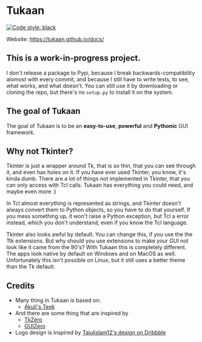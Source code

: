 # Tukaan
[![Code style: black](https://img.shields.io/badge/code%20style-black-1c1c1c.svg)](https://github.com/psf/black)

Website: https://tukaan.github.io/docs/

## This is a work-in-progress project.
I don't release a package to Pypi, because I break backwards-compatibility alomost with every commit, and because I still have to write tests, to see, what works, and what doesn't. You can still use it by downloading or cloning the repo, but there's no `setup.py` to install it on the system.

## The goal of Tukaan
The goal of Tukaan is to be an **easy-to-use**, **powerful** and **Pythonic** GUI framework.

## Why not Tkinter?
Tkinter is just a wrapper around Tk, that is so thin, that you can see through it, and even has holes on it. If you have ever used Tkinter, you know, it's kinda dumb. There are a lot of things not implemented in Tkinter, that you can only access with Tcl calls. Tukaan has everything you could need, and maybe even more :)

In Tcl almost everything is represented as strings, and Tkinter doesn't always convert them to Python objects, so you have to do that yourself. If you mess something up, it won't raise a Python exception, but Tcl a error instead, which you don't understand, even if you know the Tcl language.

Tkinter also looks awful by default. You can change this, if you use the the Ttk extensions. But why should you use extensions to make your GUI not look like it came from the 90's?
With Tukaan this is completely different. The apps look native by default on Windows and on MacOS as well. Unfortunately this isn't possible on Linux, but it still uses a better theme than the Tk default.


## Credits
- Many thing in Tukaan is based on:
  - [Akuli's Teek](https://github.com/Akuli/teek)
- And there are some thing that are inspired by
  - [TkZero](https://github.com/UnsignedArduino/TkZero)
  - [GUIZero](https://github.com/lawsie/guizero)
- Logo design is inspired by [Tajulislam12's design on Dribbble](https://dribbble.com/shots/14487668-toucan-logo-design-Icon)
